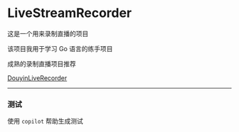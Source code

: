# LiveStreamRecorder

这是一个用来录制直播的项目

该项目我用于学习 Go 语言的练手项目

成熟的录制直播项目推荐

[DouyinLiveRecorder](https://github.com/ihmily/DouyinLiveRecorder)





------

### 测试

使用 `copilot` 帮助生成测试



